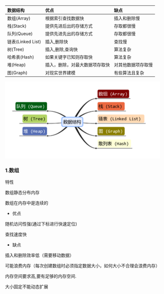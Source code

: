 | 数据结构 | 优点 | 缺点 |
| :--- | :--- | :--- |
| 数组\(Array\) | 根据索引查找数据快 | 插入和删除慢 |
| 栈\(Stack\) | 提供先进后出的存储方式 | 存取都很慢 |
| 队列\(Queue\) | 提供先进先出的存储方式 | 存取都很慢 |
| 链表\(Linked List\) | 插入,删除快 | 查找慢 |
| 树\(Tree\) | 插入,删除,查询快 | 算法复杂 |
| 哈希表\(Hash\) | 如果关键字已知则存取快 | 算法复杂 |
| 堆\(Heap\) | 插入，删除，对最大数据项存取快 | 对其他数据项存取慢 |
| 图\(Graph\) | 对现实世界建模 | 有些算法且复杂 |

![](/assets/sjjg1.png)

### 1.数组

特性

数组静态分布内存

数组在内存中是连续的

- 优点

随机访问性强(通过下标进行快速定位)

查找速度快

- 缺点

插入和删除效率低（需要移动数据）

可能浪费内存（每次创建数组时必须指定数据大小，如何大小不合理会浪费内存）

内存空间要求高,要有足够的内存空间.

大小固定不能动态扩展

